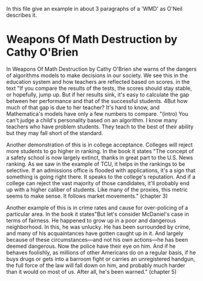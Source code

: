 In this file give an example in about 3 paragraphs of a 'WMD' as O'Neil describes it.

# Weapons Of Math Destruction by Cathy O'Brien

In Weapons Of Math Destruction by Cathy O'Brien she warns of the dangers of algorithms models to make decisions in our society. 
We see this in the education system and how teachers are reflected based on scores.
in the text "If you compare the results of the tests, the scores should stay stable, or hopefully, jump up. 
But if her results sink, it's easy to calculate the gap between her performance and that of the successful students. 
4But how much of that gap is due to her teacher? 
It's hard to know, and Mathematica's models have only a few numbers to compare. "(intro)
You can't judge a child's personality based on an algorithm. 
I know many teachers who have problem students.
They teach to the best of their ability but they may fall short of the standard.


Another demonstration of this is in college acceptance. 
Colleges will reject more students to go higher in ranking.
In the book it states "The concept of a safety school is now largely extinct, thanks in great part to the U.S. News ranking. 
As we saw in the example of TCU, it helps in the rankings to be selective.
If an admissions office is flooded with applications, it's a sign that something is going right there. It speaks to the college's reputation. 
And if a college can reject the vast majority of those candidates, it'll probably end up with a higher caliber of students. 
Like many of the proxies, this metric seems to make sense. It follows market movements." (chapter 3)


Another example of this is in crime rates and cause for over-policing of a particular area. 
In the book it states"But let's consider McDaniel's case in terms of fairness. He happened to grow up in a poor and dangerous neighborhood.
 In this, he was unlucky. He has been surrounded by crime, and many of his acquaintances have gotten caught up in it. 
 And largely because of these circumstances—and not his own actions—he has been deemed dangerous. 
Now the police have their eye on him. 
And if he behaves foolishly, as millions of other Americans do on a regular basis, 
if he buys drugs or gets into a barroom fight or carries an unregistered handgun,
the full force of the law will fall down on him, and probably much harder than it would on most of us. 
After all, he's been warned." (chapter 5)
